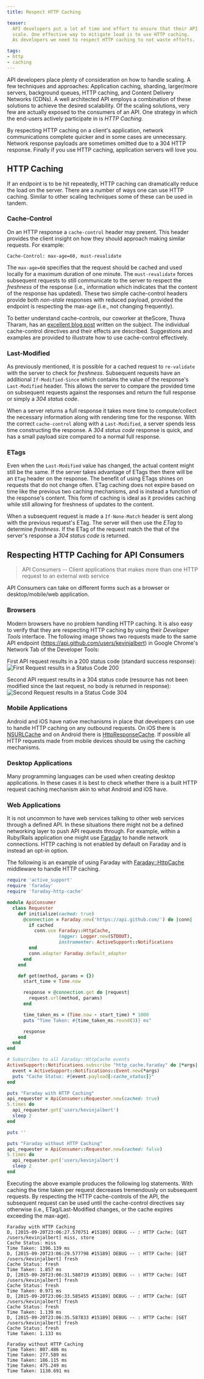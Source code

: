 ```yaml
---
title: Respect HTTP Caching

teaser:
  API developers put a lot of time and effort to ensure that their API can
  scale. One effective way to mitigate load is to use HTTP caching.
  As developers we need to respect HTTP caching to not waste efforts.

tags:
- http
- caching
---
```


API developers place plenty of consideration on how to handle scaling. A few techniques and approaches: Application caching, sharding, larger/more servers, background queues, HTTP caching, and Content Delivery Networks (CDNs). A well architected API employs a combination of these solutions to achieve the desired scalability. Of the scaling solutions, very few are actually exposed to the consumers of an API. One strategy in which the end-users actively participate in is *HTTP Caching*.

By respecting HTTP caching on a client's application, network communications complete quicker and in some cases are unnecessary. Network response payloads are sometimes omitted due to a 304 HTTP response. Finally if you use HTTP caching, application servers will love you.

## HTTP Caching
If an endpoint is to be hit repeatedly, HTTP caching can dramatically reduce the load on the server. There are a number of ways one can use HTTP caching. Similar to other scaling techniques some of these can be used in tandem.

### Cache-Control
On an HTTP response a `cache-control` header may present. This header provides the client insight on how they should approach making similar requests. For example:

    Cache-Control: max-age=60, must-revalidate

The `max-age=60` specifies that the request should be cached and used locally for a maximum duration of one minute. The `must-revalidate` forces subsequent requests to still communicate to the server to respect the *freshness* of the response (i.e., information which indicates that the content of the response has updated). These two simple cache-control headers provide both *non-stale* responses with reduced payload, provided the endpoint is respecting the max-age (i.e., not changing frequently).

To better understand cache-controls, our coworker at theScore, Thuva Tharam, has an [excellent blog post](http://techblog.thescore.com/2014/11/19/are-your-cache-control-directives-doing-what-they-are-supposed-to-do/) written on the subject. The individual cache-control directives and their effects are described. Suggestions and examples are provided to illustrate how to use cache-control effectively.

### Last-Modified
As previously mentioned, it is possible for a cached request to `re-validate` with the server to check for *freshness*. Subsequent requests have an additional `If-Modified-Since` which contains the value of the response's `Last-Modified` header. This allows the server to compare the provided time on subsequent requests against the responses and return the full response or simply a *304 status code*.

When a server returns a full response it takes more time to compute/collect the necessary information along with rendering time for the response. With the correct `cache-control` along with a `Last-Modified`, a server spends less time constructing the response. A *304 status code* response is quick, and has a small payload size compared to a normal full response.

### ETags
Even when the `Last-Modified` value has changed, the actual content might still be the same. If the server takes advantage of ETags then there will be an `ETag` header on the response. The benefit of using ETags shines on requests that do not change often. ETag caching does not expire based on time like the previous two caching mechanisms, and is instead a function of the response's content. This form of caching is ideal as it provides caching while still allowing for freshness of updates to the content.

When a subsequent request is made a `If-None-Match` header is sent along with the previous request's ETag. The server will then use the *ETag* to determine *freshness*. If the ETag of the request match the that of the server's response a *304 status code* is returned.

## Respecting HTTP Caching for API Consumers
> API Consumers -- Client applications that makes more than one HTTP request to an external web service

API Consumers can take on different forms such as a browser or desktop/mobile/web application.

### Browsers
Modern browsers have no problem handling HTTP caching. It is also easy to verify that they are respecting HTTP caching by using their *Developer Tools* interface. The following image shows two requests made to the same API endpoint (https://api.github.com/users/kevinjalbert) in Google Chrome's Network Tab of the Developer Tools:

First API request results in a 200 status code (standard success response):
![First Request results in a Status Code 200](/images/2015-09-24-respect-http-caching/200-status-code-chrome.png)

Second API request results in a 304 status code (resource has not been modified since the last request, no body is returned in response):
![Second Request results in a Status Code 304](/images/2015-09-24-respect-http-caching/304-status-code-chrome.png)

### Mobile Applications
Android and iOS have native mechanisms in place that developers can use to handle HTTP caching on any outbound requests. On iOS there is [NSURLCache](https://developer.apple.com/library/mac/documentation/Cocoa/Reference/Foundation/Classes/NSURLCache_Class/index.html#//apple_ref/occ/cl/NSURLCache) and on Android there is [HttpResponseCache](http://developer.android.com/reference/android/net/http/HttpResponseCache.html). If possible all HTTP requests made from mobile devices should be using the caching mechanisms.

### Desktop Applications
Many programming languages can be used when creating desktop applications. In these cases it is best to check whether there is a built HTTP request caching mechanism akin to what Android and iOS have.

### Web Applications
It is not uncommon to have web services talking to other web services through a defined API. In these situations there might not be a defined networking layer to push API requests through. For example, within a Ruby/Rails application one might use [Faraday](https://github.com/lostisland/faraday) to handle network connections. HTTP caching is not enabled by default on Faraday and is instead an opt-in option.

The following is an example of using Faraday with [Faraday::HttpCache](https://github.com/plataformatec/faraday-http-cache) middleware to handle HTTP caching.

```ruby
require 'active_support'
require 'faraday'
require 'faraday-http-cache'

module ApiConsumer
  class Requester
    def initialize(cached: true)
      @connection = Faraday.new('https://api.github.com/') do |conn|
        if cached
          conn.use Faraday::HttpCache,
                   logger: Logger.new(STDOUT),
                   instrumenter: ActiveSupport::Notifications
        end
        conn.adapter Faraday.default_adapter
      end
    end

    def get(method, params = {})
      start_time = Time.now

      response = @connection.get do |request|
        request.url(method, params)
      end

      time_taken_ms = (Time.now - start_time) * 1000
      puts "Time Taken: #{time_taken_ms.round(3)} ms"

      response
    end
  end
end

# Subscribes to all Faraday::HttpCache events
ActiveSupport::Notifications.subscribe "http_cache.faraday" do |*args|
  event = ActiveSupport::Notifications::Event.new(*args)
  puts "Cache Status: #{event.payload[:cache_status]}"
end

puts "Faraday with HTTP Caching"
api_requester = ApiConsumer::Requester.new(cached: true)
5.times do
  api_requester.get('users/kevinjalbert')
  sleep 2
end

puts ''

puts "Faraday without HTTP Caching"
api_requester = ApiConsumer::Requester.new(cached: false)
5.times do
  api_requester.get('users/kevinjalbert')
  sleep 2
end
```

Executing the above example produces the following log statements. With caching the time taken per request decreases tremendously on subsequent requests. By respecting the HTTP cache-controls of the API, the subsequent request can be used until the cache-control directives say otherwise (i.e., ETag/Last-Modified changes, or the cache expires exceeding the max-age).

```
Faraday with HTTP Caching
D, [2015-09-20T23:06:27.570751 #15189] DEBUG -- : HTTP Cache: [GET /users/kevinjalbert] miss, store
Cache Status: miss
Time Taken: 1396.139 ms
D, [2015-09-20T23:06:29.577798 #15189] DEBUG -- : HTTP Cache: [GET /users/kevinjalbert] fresh
Cache Status: fresh
Time Taken: 1.857 ms
D, [2015-09-20T23:06:31.580719 #15189] DEBUG -- : HTTP Cache: [GET /users/kevinjalbert] fresh
Cache Status: fresh
Time Taken: 0.971 ms
D, [2015-09-20T23:06:33.585455 #15189] DEBUG -- : HTTP Cache: [GET /users/kevinjalbert] fresh
Cache Status: fresh
Time Taken: 1.139 ms
D, [2015-09-20T23:06:35.587833 #15189] DEBUG -- : HTTP Cache: [GET /users/kevinjalbert] fresh
Cache Status: fresh
Time Taken: 1.133 ms

Faraday without HTTP Caching
Time Taken: 807.486 ms
Time Taken: 277.589 ms
Time Taken: 186.115 ms
Time Taken: 475.249 ms
Time Taken: 1130.691 ms
```
